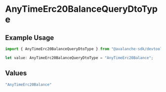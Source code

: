 # AnyTimeErc20BalanceQueryDtoType

## Example Usage

```typescript
import { AnyTimeErc20BalanceQueryDtoType } from "@avalanche-sdk/devtools/models/components";

let value: AnyTimeErc20BalanceQueryDtoType = "AnyTimeErc20Balance";
```

## Values

```typescript
"AnyTimeErc20Balance"
```